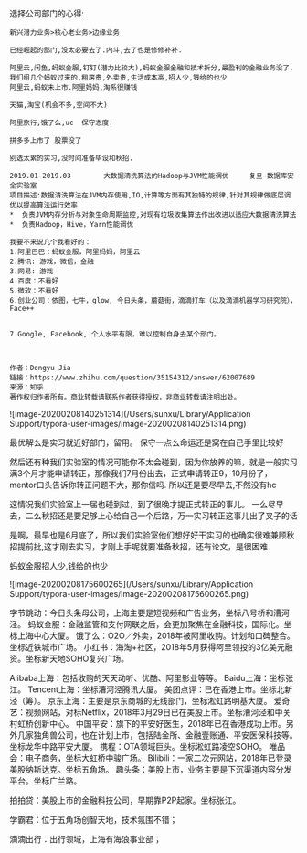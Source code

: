 

选择公司部门的心得:

```
新兴潜力业务>核心老业务>边缘业务

已经崛起的部门,没太必要去了.内斗,去了也是修修补补.

阿里云,闲鱼,蚂蚁金服,钉钉(潜力比较大),蚂蚁金服金融和技术拆分,最盈利的金融业务没了.
我们组几个蚂蚁过来的,租房贵,外卖贵,生活成本高,招人少,钱给的也少
阿里云,蚂蚁未上市.阿里妈妈,淘系很赚钱

天猫,淘宝(机会不多,空间不大)

阿里旅行,饿了么,uc  保守态度.

拼多多上市了 股票没了
```



```
别选太累的实习,没时间准备毕设和秋招.

2019.01-2019.03        大数据清洗算法的Hadoop与JVM性能调优     复旦-数据库安全实验室
项目描述:数据清洗算法在JVM内存使用,IO,计算等方面有其独特的规律,针对其规律做底层调优以提高算法运行效率
*  负责JVM内存分析与对象生命周期监控,对现有垃圾收集算法作出改进以适应大数据清洗算法
*  负责Hadoop，Hive，Yarn性能调优
```



```
我要不来说几个我看好的：
1.阿里巴巴：蚂蚁金服，阿里妈妈，阿里云
2.腾讯: 游戏，微信，金融
3.网易: 游戏
4.百度：不看好
5.微软：不看好
6.创业公司：依图，七牛，glow, 今日头条，蘑菇街，滴滴打车（以及滴滴机器学习研究院），Face++


7.Google, Facebook, 个人水平有限，难以控制自身去某个部门。



作者：Dongyu Jia
链接：https://www.zhihu.com/question/35154312/answer/62007689
来源：知乎
著作权归作者所有。商业转载请联系作者获得授权，非商业转载请注明出处。
```

![image-20200208140251314](/Users/sunxu/Library/Application Support/typora-user-images/image-20200208140251314.png)

最优解么是实习就近好部门，留用。 保守一点么命运还是窝在自己手里比较好

然后还有种我们实验室的情况可能你不太会碰到，因为你放养的嘛，就是一般实习满3个月才能申请转正，那像我们7月份出去，正式申请转正9，10月份了，mentor口头告诉你转正问题不大，那你信吗.   所以还是要尽早去,不然没有hc

这情况我们实验室上一届也碰到过，到了很晚才提正式转正的事儿。 一么尽早去，二么秋招还是要足够上心给自己一个后路，万一实习转正这事儿出了叉子的话

是啊，最早也是6月底了，所以我们实验室他们想好好干实习的也确实很难兼顾秋招提前批,这才刚去实习，才刚上手呢就要准备秋招，还有论文，是很困难.



蚂蚁金服招人少,钱给的也少

![image-20200208175600265](/Users/sunxu/Library/Application Support/typora-user-images/image-20200208175600265.png)





























字节跳动：今日头条母公司，上海主要是短视频和广告业务，坐标八号桥和漕河泾。
蚂蚁金服：金融监管和支付网联之后，会更加聚焦在金融科技，国际化。坐标上海中心大厦。
饿了么：O2O／外卖，2018年被阿里收购。计划和口碑整合。坐标近铁城市广场。
小红书：海淘+社区，2018年5月获得阿里领投的3亿美元融资。坐标新天地SOHO复兴广场。

Alibaba上海：包括收购的天天动听、优酷、阿里影业等等。
Baidu上海：坐标张江。
Tencent上海：坐标漕河泾腾讯大厦。
美团点评：已在香港上市。坐标北新泾（筹）。
京东上海：主要是京东商城的无线部门，坐标淞虹路明基大厦。
爱奇艺：视频网站，对标Netflix，2018年3月29日已在美股上市。坐标漕河泾和中关村虹桥创新中心。
中国平安：旗下的平安好医生，2018年已在香港成功上市。另外几家独角兽公司，也在计划上市，包括陆金所、金融壹账通、平安医保科技等。坐标龙华中路平安大厦。
携程：OTA领域巨头。坐标淞虹路凌空SOHO。
唯品会：电子商务，坐标大虹桥中骏广场。
Bilibili：一家二次元网站，2018年已登录美股纳斯达克。坐标五角场。
趣头条：美股上市，业务主要是下沉渠道内容分发平台。坐标广兰路。

拍拍贷：美股上市的金融科技公司，早期靠P2P起家。坐标张江。

学霸君：位于五角场创智天地，技术氛围不错；

滴滴出行：出行领域，上海有海浪事业部；

